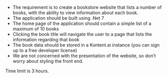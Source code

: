 - The requirement is to create a bookstore website that lists a number of books, with the ability to view information about each book.
- The application should be built using .Net 7
- The home page of the application should contain a simple list of a maximum of 10 books
- Clicking the book title will navigate the user to a page that lists the information regarding that book
- The book data should be stored in a Kontent.ai instance (you can sign up to a free developer license)
- We are not concerned with the presentation of the website, so don’t worry about styling the front end.

Time limit is 3 hours.
